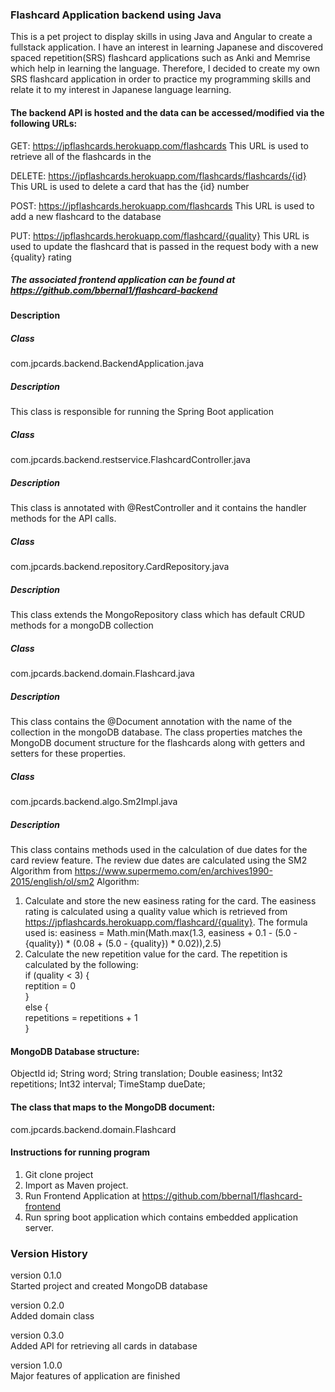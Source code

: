 
### Flashcard Application backend using Java

This is a pet project to display skills in using Java and Angular to create a fullstack application. I have an interest in learning Japanese and discovered spaced repetition(SRS) flashcard applications such as Anki and Memrise which help in learning the language. Therefore, I decided to create my own SRS flashcard application in order to practice my programming skills and relate it to my interest in Japanese language learning.

#### The backend API is hosted and the data can be accessed/modified via the following URLs:
GET:
https://jpflashcards.herokuapp.com/flashcards
This URL is used to retrieve all of the flashcards in the 

DELETE:
https://jpflashcards.herokuapp.com/flashcards/flashcards/{id}
This URL is used to delete a card that has the {id} number

POST:
https://jpflashcards.herokuapp.com/flashcards
This URL is used to add a new flashcard to the database

PUT:
https://jpflashcards.herokuapp.com/flashcard/{quality}
This URL is used to update the flashcard that is passed in the request body with a new {quality} rating

##### The associated frontend application can be found at https://github.com/bbernal1/flashcard-backend

#### Description
##### Class
com.jpcards.backend.BackendApplication.java
##### Description
This class is responsible for running the Spring Boot application
##### Class
com.jpcards.backend.restservice.FlashcardController.java
##### Description
This class is annotated with @RestController and it contains the handler methods for the API calls.
##### Class
com.jpcards.backend.repository.CardRepository.java
##### Description
This class extends the MongoRepository class which has default CRUD methods for a mongoDB collection
##### Class
com.jpcards.backend.domain.Flashcard.java
##### Description
This class contains the @Document annotation with the name of the collection in the mongoDB database. The class properties matches the MongoDB document structure for the flashcards along with getters and setters for these properties.
##### Class
com.jpcards.backend.algo.Sm2Impl.java
##### Description
This class contains methods used in the calculation of due dates for the card review feature. The review due dates are calculated using the SM2 Algorithm from https://www.supermemo.com/en/archives1990-2015/english/ol/sm2
Algorithm:
1. Calculate and store the new easiness rating for the card. The easiness rating is calculated using a quality value which is retrieved from https://jpflashcards.herokuapp.com/flashcard/{quality}. The formula used is: easiness = Math.min(Math.max(1.3, easiness + 0.1 - (5.0 - {quality}) * (0.08 + (5.0 - {quality}) * 0.02)),2.5)
2. Calculate the new repetition value for the card. The repetition is calculated by the following:  
if (quality < 3) {  
 reptition = 0  
}  
else {  
 repetitions = repetitions + 1  
}  
#### MongoDB Database structure:
ObjectId id;
String word;
String translation;
Double easiness;
Int32 repetitions;
Int32 interval;
TimeStamp dueDate;

#### The class that maps to the MongoDB document:
com.jpcards.backend.domain.Flashcard

#### Instructions for running program
1. Git clone project
2. Import as Maven project.
3. Run Frontend Application at https://github.com/bbernal1/flashcard-frontend
3. Run spring boot application which contains embedded application server.



### Version History
version 0.1.0  
Started project and created MongoDB database

version 0.2.0  
Added domain class 

version 0.3.0  
Added API for retrieving all cards in database

version 1.0.0  
Major features of application are finished



